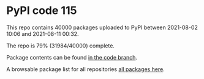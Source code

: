 # PyPI code 115

This repo contains 40000 packages uploaded to PyPI between 
2021-08-02 10:06 and 2021-08-11 00:32.

The repo is 79% (31984/40000) complete.

Package contents can be found [in the code branch](https://github.com/pypi-data/pypi-mirror-115/tree/code/packages).

A browsable package list for all repositories [all packages here](https://pypi-data.github.io/website/repositories/pypi-mirror-115).


